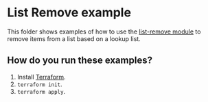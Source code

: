 # List Remove example

This folder shows examples of how to use the [list-remove module](https://github.com/terraform-modules-krish/terraform-aws-utilities/blob/v0.1.2/modules/list-remove) to remove items from a list
based on a lookup list.


## How do you run these examples?

1. Install [Terraform](https://www.terraform.io/).
1. `terraform init`.
1. `terraform apply`.
